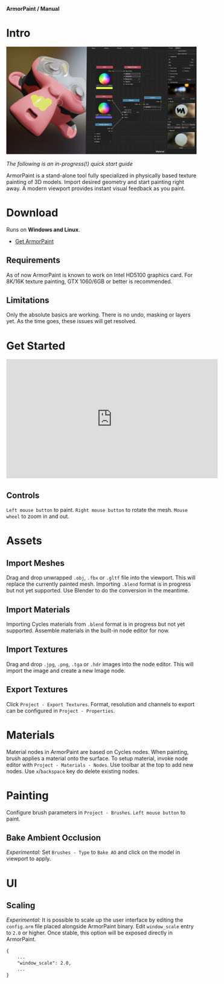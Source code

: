 **ArmorPaint / Manual**

# Intro

![](img/title.jpg)

*The following is an in-progress(!) quick start guide*

ArmorPaint is a stand-alone tool fully specialized in physically based texture painting of 3D models. Import desired geometry and start painting right away. A modern viewport provides instant visual feedback as you paint.

# Download

Runs on **Windows and Linux**.

- [Get ArmorPaint](http://armorpaint.org/download.html)

## Requirements

As of now ArmorPaint is known to work on Intel HD5100 graphics card. For 8K/16K texture painting, GTX 1060/6GB or better is recommended.

## Limitations

Only the absolute basics are working. There is no undo, masking or layers yet. As the time goes, these issues will get resolved.

# Get Started

<iframe width="560" height="315" src="https://www.youtube.com/embed/5YIvj3yIP00?rel=0" frameborder="0" allow="autoplay; encrypted-media" allowfullscreen></iframe>

## Controls

`Left mouse button` to paint. `Right mouse button` to rotate the mesh. `Mouse wheel` to zoom in and out.

# Assets

## Import Meshes

Drag and drop unwrapped `.obj`, `.fbx` or `.gltf` file into the viewport. This will replace the currently painted mesh. Importing `.blend` format is in progress but not yet supported. Use Blender to do the conversion in the meantime.

## Import Materials

Importing Cycles materials from `.blend` format is in progress but not yet supported. Assemble materials in the built-in node editor for now.

## Import Textures

Drag and drop `.jpg`, `.png`, `.tga` or `.hdr` images into the node editor. This will import the image and create a new Image node.

## Export Textures

Click `Project - Export Textures`. Format, resolution and channels to export can be configured in `Project - Properties`.

# Materials

Material nodes in ArmorPaint are based on Cycles nodes. When painting, brush applies a material onto the surface. To setup material, invoke node editor with `Project - Materials - Nodes`. Use toolbar at the top to add new nodes. Use `x`/`backspace` key do delete existing nodes.

# Painting

Configure brush parameters in `Project - Brushes`. `Left mouse button` to paint.

## Bake Ambient Occlusion

*Experimental:* Set `Brushes - Type` to `Bake AO` and click on the model in viewport to apply.

# UI

## Scaling

*Experimental:* It is possible to scale up the user interface by editing the `config.arm` file placed alongside ArmorPaint binary. Edit `window_scale` entry to `2.0` or higher. Once stable, this option will be exposed directly in ArmorPaint.

```
{
	...
    "window_scale": 2.0,
    ...
}
```
